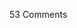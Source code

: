 <span class="commentheader">53 Comments</span>

<!--


<div class="commentdivider">
<span class="commentauthorbox">Posted by <a href="mailto&#58;Lauren&#64;Balthrop&#46;com">bama</a></span>
<span class="commentdatebox">Thursday, November  4, 2004</span>
<span class="commenttimebox">11:20 PM</span>
</div>
<div class="commentbody">what a crying shame.</div>
<div class="commentdivider">
<span class="commentauthorbox">Posted by John F.</span>
<span class="commentdatebox">Thursday, November  4, 2004</span>
<span class="commenttimebox">11:21 PM</span>
</div>
<div class="commentbody">These brave men and women were all volunteers who died for something�in which�they believed.��Using the term�”losers” anywhere around the names of these brave�soldiers, sailors, marines and airmen�is a�disgrace.� These�men and women fought�and died for not only what�our country requested but for each other.� They did not go to war�and die for George W. Bush, they fought and died for each other.��It is a disgrace to�use the�names of these brave men and�women�for immature political rhetoric.���</div>
<div class="commentdivider">
<span class="commentauthorbox">Posted by Pascal</span>
<span class="commentdatebox">Thursday, November  4, 2004</span>
<span class="commenttimebox">11:23 PM</span>
</div>
<div class="commentbody">i’m sorry, john. i in no way meant to imply that these soldiers are ‘losers’ in a pejorative sense. i was speaking in regard to the winning or losing of an election in which they had no voice.

i have read accounts of MANY MANY soldiers from iraq who have come home to speak out against what is happening there. If you wish to read some of those accounts, i can point you at <a href="http://optruth.org">http://optruth.org</a> as one example.

you may claim i’m using the names of these soldiers as a political tool; i believe that in fact it is this administration that has used their lives as political tools. i am merely pointing that out. out of respect for their lives and in hopes of saving the lives of the soldiers who are still in iraq, i respectfully decline to remove the entry. </div>

<div class="commentdivider">
<span class="commentauthorbox">Posted by <a href="mailto&#58;Lauren&#64;Balthrop&#46;com">bama</a></span>
<span class="commentdatebox">Thursday, November  4, 2004</span>
<span class="commenttimebox">11:25 PM</span>
</div>
<div class="commentbody">and what about the 14,000 people and more in Iraq that have died because of us.</div>
<div class="commentdivider">
<span class="commentauthorbox">Posted by <a href="http://www.pascal.com/cgi-bin/mt/mt-comments.cgi?__mode=red&id=809">delia</a></span>
<span class="commentdatebox">Friday, November  5, 2004</span>
<span class="commenttimebox">11:53 AM</span>
</div>
<div class="commentbody">Ironic, and sad. These are just the people whose perspective and efforts should’ve warranted them a voice in what was happening to them, and which way this country will go in the next four years. Too bad we can’t get Sylvia Brown to channel their voices from beyond the grave. I think we’d hear a lot of yelling.</div>
<div class="commentdivider">
<span class="commentauthorbox">Posted by proud veteran </span>
<span class="commentdatebox">Wednesday, November 10, 2004</span>
<span class="commenttimebox">11:53 AM</span>
</div>
<div class="commentbody">I agree with John F. and I would like to add that if these brave men and women had been able to vote they would have most likely voted overwhelmingly republican, as is traditonally the case with military personnel. Probably why Gore did his best to block overseas military ballots in Florida, while at the same time he wanted heavily populated democrat areas in Florida counted multiple times. Even to have ballots that had not been punched through to be judged how the person wanted to vote. That’s the clearest example of hypocrisy I’ve ever seen.</div>
<div class="commentdivider">
<span class="commentauthorbox">Posted by vandertulip</span>
<span class="commentdatebox">Friday, November 12, 2004</span>
<span class="commenttimebox"> 1:48 PM</span>
</div>
<div class="commentbody">Proud to say that my brother-in-law, Josiah Vandertulip, cast his absentee ballot for Bush prior to his death. We are so proud of him and are honored by his sacrifice. He died doing what he believed in. He died so that you may remain free.</div>
<div class="commentdivider">
<span class="commentauthorbox">Posted by <a href="mailto&#58;cknapp&#64;u&#46;washington&#46;edu">Chester</a></span>
<span class="commentdatebox">Wednesday, November 17, 2004</span>
<span class="commenttimebox"> 9:36 PM</span>
</div>
<div class="commentbody">Sorry Vandertulip - I’d still be free, even if your brother in law hadn’t died in Iraq.  I believe I’d still be as free as I am now, even if none of those listed had died.

In fact, we’d all be alot more free if none of these fine young men had died:

“Naturally, the common people dont want war, but after all, it is the leaders of a country who determine policy, and it is always a simple matter to drag people along whether it is a democracy, or fascist dictatorship, or a parlament, or communist dictatorship. Voice or no voice, the people can always be brought to the bidding of the leaders. This is easy. All you have to do is tell them they are being attacked, and denounce the pacifists for lack of patriotism and exposing the country to danger. It works the same in every country.”

–Hermann Goering. Hitler’s Reich-Marshall, quoted at the Nuremberg Trials.

Our brave young men ARE dying in VAIN at best, and are dying as a tool to take away our freedmons at worst. Failure to see that, even as a possiblity, gaurantees that many young men will continue to die in vain, and with each death we fall further into submission.

If these men are to risk their lives, and some of them are to die, we owe them the vigilance to ensure (and i mean be damn sure) that their deaths are not in vain.

“Those who give up liberty for the sake of security deserve neither liberty nor security.” –Ben Franklin.</div>

<div class="commentdivider">
<span class="commentauthorbox">Posted by B Beard</span>
<span class="commentdatebox">Friday, December 31, 2004</span>
<span class="commenttimebox"> 6:39 PM</span>
</div>
<div class="commentbody">Please remove my son’s name from your list: Spc Bradley S Beard was not a loser and in fact voted in the 2004 election.  His absentee ballot was received and was counted.  Thank you, Brad’s mom</div>
<div class="commentdivider">
<span class="commentauthorbox">Posted by <a href="mailto&#58;camotim&#64;pacbell&#46;net">Timothy-Allen Albertson</a></span>
<span class="commentdatebox">Wednesday, February  2, 2005</span>
<span class="commenttimebox"> 6:04 AM</span>
</div>
<div class="commentbody">THE BLOOD OF OVER A THOUSAND AMERICANS MURDERED BY RAGHEADS IS ON THE HANDS OF DOMESTIC RAGHEADS LIKE BAMA, PASCAL, DELIA

AND CHESTER AND IT CRIES OUT FROM HEAVEN FOR VENGEANCE. COME CALL ONE OF THESE BRAVE AND HONORABLE MEN AND WOMEN A LOOSER, COMPARE THEM TO A NAZI OR SAY THAT THEY DIED IN VAIN TO MY FACE AND, AT BEST, YOU WILL BE DRINKING YOUR MEALS THROUGH A STRAW FOR MANY MONTHS TO COME.

AND AS FAR AS BAMA’S CONCERN ABOUT ENEMY DEATH A SINGLE CENTCOM MWD HAS MORE HUMAN VALUE THAN ALL ENEMY DEAD. I DONT CARE HOW MANY IRAQIS DIE IF IT SAVES A SINGLE AMERICAN HUMAN OF CANINE LIFE. I WOULD HELP A SLIGHTLY INJURED CENTCOM MED BEFORE I WOULD HELP A DYING IRAQI INFANT.

AND IF YOU DONT LIKE THAT BAMA GET THE FUCK OUT OF THE US BECAUSE YOU ARE NOTHING BUT A ISLAMIC PIG SHIT RAGHEAD TRAITOR WHO SHOULD BE SWINGING AT THE END OF A ROPE FOR MURDER AND TREASON.</div>

<div class="commentdivider">
<span class="commentauthorbox">Posted by an anonymous coward</span>
<span class="commentdatebox">Sunday, February 27, 2005</span>
<span class="commenttimebox"> 1:12 AM</span>
</div>
<div class="commentbody">i am josiah vandertulip’s dad, and he did vote , he wasn’t a loser, and idiots like you didn’t get your freedoms from whining like little girls. the freedoms that we all treasure , were earned by the blood of soldiers in all previous conflicts. perhaps, the next time there is the threat of war , or we are attacked again, like on 9-11, you can go and protest in front of them until they give up. i’m sure that will be effective. robert vandertulip</div>
<div class="commentdivider">
<span class="commentauthorbox">Posted by <a href="mailto&#58;eureka1424&#64;aol&#46;com">Erica Fabrizio</a></span>
<span class="commentdatebox">Wednesday, March  2, 2005</span>
<span class="commenttimebox">12:14 PM</span>
</div>
<div class="commentbody">I am ok with everyone having his or her own opinions on this war but could you please take my cousins name  off your list Sgt. Foster L. Harrington as a sign of respect please so that we the family can grief without people like you calling him a loser, or that he died in vain. My heart hurts enough as is…Erica Fabrizio</div>
<div class="commentdivider">
<span class="commentauthorbox">Posted by Angela</span>
<span class="commentdatebox">Sunday, May  8, 2005</span>
<span class="commenttimebox"> 6:44 PM</span>
</div>
<div class="commentbody">Regardless of your opinion of war or who you wanted to win the presidential election, these men and women were killed while honoring YOU! Until you have personally lost someone you love for this cause, tread EXTREMELY lightly of how you define them. A loser is someone who amounts to nothing. A loser speaks without knowing the facts. Josiah Vandertulip DID vote. Josiah Vandertulip, and every other name on that list, did more for YOU and me than you can hope to accomplish in your entire life.</div>
<div class="commentdivider">
<span class="commentauthorbox">Posted by Angela</span>
<span class="commentdatebox">Sunday, May  8, 2005</span>
<span class="commenttimebox"> 6:55 PM</span>
</div>
<div class="commentbody">I’ve just been informed that yet another name on your list voted.  Manuel Ceniceros.</div>
<div class="commentdivider">
<span class="commentauthorbox">Posted by Justin </span>
<span class="commentdatebox">Sunday, May  8, 2005</span>
<span class="commenttimebox"> 7:12 PM</span>
</div>
<div class="commentbody">I am a United States Marine that is currently stationed in Iraq. The men and women on this list are heros. They have given their lives for you and every other american. I have lost 3 personal friends right here in Fallujah, Iraq. And I know for a fact that all of them voted on the recent election. I think we all know who the real loser is. And I can assure you that every service member would love to be at home with their families right now. But not all of them will ever have that privilege again. But they have made sure that you will have that privilege. </div>
<div class="commentdivider">
<span class="commentauthorbox">Posted by <a href="mailto&#58;armandospg&#64;yahoo&#46;com">Armando Jimenez</a></span>
<span class="commentdatebox">Friday, May 13, 2005</span>
<span class="commenttimebox"> 5:34 PM</span>
</div>
<div class="commentbody">I dont agree with YOU, using the word LOSERS, Where is your respect for the fallen soldiers, did you ever bother to contact each and every family member of the fallen SOLDIERS.  We never got a call from you, so were do you get off useing my Uncle’s name 1st Lt. Oscar Jimenez.  He died in action on Sunday, April 11, 2004 in Provence,Iraq.  His a Marine and he loved been a Marine. Thanks to all does BRAVE Military Men & Woman, you get to sleep at home with your family, you get to print B.S on this web site, So for you to say that they died in Vain and that their Losers aint right, Just remember before you go to bed that all those BRAVE Men & Woman serving OUR Country with no complaints and doing their jobs as their told are the one’s with the BIG BALLS, and Thanks to Our Brave Ones, you get to write BS on this web site… and you you say you have respect for the Fallen! where is it, becuase i dont see it or hear it…

Armando Jimenez Jr. </div>

<div class="commentdivider">
<span class="commentauthorbox">Posted by <a href="mailto&#58;luluspg&#64;yahoo&#46;com">Lourdes Preciado</a></span>
<span class="commentdatebox">Friday, May 13, 2005</span>
<span class="commenttimebox"> 6:26 PM</span>
</div>
<div class="commentbody">I Disagree with you, for you to say that they are Loser and that died in Vain Is WRONG and DISRECPECTFUL.  Did you know any of the Fallen Soldiers for you to say that..THEY JOINED THE MILITARY TO SERVE AND PROTECT THEIR COUNTRY AT ANY COST… so Children and People like us, Yeah Like you to, can walk safely on the street without having to duck any Bombs or Bullets from Hostile Fire.  1st LT. OSCAR JIMENEZ, was a good Marine Soldier, Husband, Father, Son, Brother, Uncle, Cousine and a FRIEND.  He died on Sunday, April 11, 2004 under Hostile Fire from the Enemy in Prvence, Iraq. He saved lives that day…So were do you get the Losers and Vain from.

Lourde Preciado</div>

<div class="commentdivider">
<span class="commentauthorbox">Posted by Lisa Zimmer</span>
<span class="commentdatebox">Sunday, May 22, 2005</span>
<span class="commenttimebox"> 5:21 PM</span>
</div>
<div class="commentbody">Please remove Pfc. Nicholaus Zimmer from your list I do not appreciate him being used in your political agenda.  These were brave young people doing their jobs and deserve better than to be called losers.  Regadless of how any of them would have voted they are to be honored not used.

Nicks Mom</div>

<div class="commentdivider">
<span class="commentauthorbox">Posted by <a href="mailto&#58;gotya&#64;pacbell&#46;net"></a></span>
<span class="commentdatebox">Tuesday, June  7, 2005</span>
<span class="commenttimebox"> 2:17 AM</span>
</div>
<div class="commentbody">Timmy’s address is:

Timothy Allen Albertson

3309 Harrison Street, Apartment No. 5

Oakland, CA 94611-5469</div>

<div class="commentdivider">
<span class="commentauthorbox">Posted by <a href="mailto&#58;orlandosl&#64;aol&#46;com">Sherry Orlando</a></span>
<span class="commentdatebox">Friday, August  5, 2005</span>
<span class="commenttimebox">11:22 PM</span>
</div>
<div class="commentbody">Please do not use my husband, LTC Kim Orlando’s name for your political agenda. Kim was killed in Karbala, Iraq on October 16, 2003.   You do not know him, you do not know what he stood for and you certainly do not, nor do you have any invitation to second guess who he would have voted for.  He is not, nor has he ever been, a loser in anything.

</div>
<div class="commentdivider">
<span class="commentauthorbox">Posted by <a href="mailto&#58;yesharah&#64;hotmail&#46;com">Rachel Orlando</a></span>
<span class="commentdatebox">Monday, August 22, 2005</span>
<span class="commenttimebox"> 1:41 PM</span>
</div>
<div class="commentbody">I second Sherry’s post.  Please immediately remove my brother-in-law’s name (Kim S. Orlando) from your childish and offensive list.</div>
<div class="commentdivider">
<span class="commentauthorbox">Posted by teri knott</span>
<span class="commentdatebox">Wednesday, October 19, 2005</span>
<span class="commenttimebox">12:23 AM</span>
</div>
<div class="commentbody">Please remove Eric’s name also.  No way was he ever a loser.  Apparently you have not talked to the same soldiers that I have.  Eric was extremely proud of what he was doing over there.  You need to study your history books and find out how the USA became the great place that it is.  The Iraqi people hope to get to be a great place also some day.  It doesn’t happen overnight.  I for one do not want Eric’s and all the others ultimate sacrifice to be for nothing.   </div>
<div class="commentdivider">
<span class="commentauthorbox">Posted by <a href="mailto&#58;suz1120&#64;aol&#46;com">Susanne Sullivan</a></span>
<span class="commentdatebox">Saturday, October 22, 2005</span>
<span class="commenttimebox"> 7:49 AM</span>
</div>
<div class="commentbody">Please remove my son’s name from your list.  He is LCPL Vincent M. Sullivan.  He was proud to be a Marine.  His convictions and beliefs differed vastly from yours.  He believed that what he was doing is Iraq was important and necessary.  And he had the courage of his convictions.  To parapharase, Courage is not the absence of fear but the belief that there is something more important than fear. This is how my son lived and how he died.  To call him a loser in any sense of the word is disrespectful. </div>
<div class="commentdivider">
<span class="commentauthorbox">Posted by Jessica Ritterbusch</span>
<span class="commentdatebox">Sunday, January 22, 2006</span>
<span class="commenttimebox"> 2:29 PM</span>
</div>
<div class="commentbody">I strongly agree with all those who are apposed to your list of ‘LOSERS.’ my little brother Carl F. Curran II, SPC USANG, whom was awarded the rank of SGT post humously along with many other awards. was not a loser. he was a proud young man who fought for what he believed was right. he has done that his whole life, enjoyed making people smile when something went bad… an example when Sept 11 happened.. he went into work wearing different goofy hats just to cheer people up… a santa hat, goofy’s hat with ears… whatever jsut to bring the morale back up.

even though he was unable to vote in that election does not give you the right to say that he was a loser among the rest who are not losers, those who have laid their lives down just so that we can remain free!!! and if your dubbing this list as loser’s to voting then you might as well look at all of our fellow veteran’s who have lost their lives in either wars (the great war, WWII, vietnam, korea… etc..) or just old age, you are dubbing them as losers as well. WHICH NONE OF THEM ARE!!! THEY ARE HEROS IN THEIR OWN RESPECTS!!! now i come from a line of military and i proudly serve!!! and i PROUDLY salute fallen comrades despite what branch they are in. marines, army, air force, navy, and coast guard!!! no matter waht we are in it together!!! and together we shall stand united against those who are against us!!! fair winds and flowing seas, until we see each other again!

sincerely

jessica Ritterbusch PC3, USN</div>

<div class="commentdivider">
<span class="commentauthorbox">Posted by <a href="mailto&#58;leonard_wahl&#64;hotmail&#46;com">leonard wahl</a></span>
<span class="commentdatebox">Thursday, May 11, 2006</span>
<span class="commenttimebox">12:08 AM</span>
</div>
<div class="commentbody">Soldier’s are the very one’s protecting your rights, freedoms and liberities / so you can express your views. Soldier’s do not lose his or her vote while in the military. Aan soldiers never want to go to war. Not one wants to wound and or kill another, nor to be wounded and or to be killed. So stop blaming the soldier for going yo war, and everything that happens in a war! you really have no one else to blame/  Sorry&lt; i was wrong you really do! Yourrself for starters and the American people for voting those into office.  These are the very people that sent our soldier’s to war.  So if you have a problem with the war. Then blame those youu elected. An stop with pinning the war on President George Bush. Congress and Senators voted to go to war.  Only several did not.  For all those that did, still you have to blame yourselve as an American.  If you truely, believe this war is wrong. An for those that voted to approve this war now changing his or her mind now. Hey, it’s election year and all he or she is really worried about is not being in Washington DC. So lets blame the President for misleading me.  No one mislead anyone. You have an education and you read all the paperwork needed to allow you to vote as you had wanted. Basically, those in Washington dc elected by the people do not care! My son didn’t died in avain! nor will I allow you or anyone to attempt to do that to him and all those he served so proudly with. </div>
<div class="commentdivider">
<span class="commentauthorbox">Posted by <a href="mailto&#58;MMetzcher&#64;yahoo&#46;com">Mandy</a></span>
<span class="commentdatebox">Thursday, June 22, 2006</span>
<span class="commenttimebox"> 9:52 AM</span>
</div>
<div class="commentbody">Lance Corporal Scott E. Dougherty of the USMC was on this list. He was my hero and my best friend. He was a strong & brave man who had a great love for his country. He was not a loser, he served proudly for the Marines. Scott did not die a loser, he died a hero for something he believed in, and that was your freedom.</div>
<div class="commentdivider">
<span class="commentauthorbox">Posted by <a href="mailto&#58;Tauntee58&#64;aol&#46;com">Michele Guidry</a></span>
<span class="commentdatebox">Saturday, October 28, 2006</span>
<span class="commenttimebox"> 9:54 AM</span>
</div>
<div class="commentbody">I strongly oppose the use of my nephew’s name to further your disgusting views.  Please remove PFC. David Paul Burridge.  He died an honorable young and belived that he was there for a purpose.  To keep you and others safe.  But jackasses like you have have failed to realize that World War I and World War II again kept us from having to fight here on our own soil.  Until the Americans have to fight that fight here at home we should be ever so thankful for our young men and women keeping our home land safe.  Even for idots like yourself.  Remember when you put your head down on your pillow at night.  He was the one guarding your rights and died for the same.

So may you go straight to hell.</div>

<div class="commentdivider">
<span class="commentauthorbox">Posted by <a href="mailto&#58;yvetteburridge&#64;cox&#46;net">Yvette Burridge</a></span>
<span class="commentdatebox">Saturday, October 28, 2006</span>
<span class="commenttimebox">11:16 AM</span>
</div>
<div class="commentbody">Dear Sir,

I am the mother of PFC David P. Burridge. My son died on Sept 6, 2004 along side of 6 fellow Marine Brothers and 3 Iraq’s in training. 5 Marines survived that blast.

None of these men were losers in this election nor were they losers in any other fashion.

HOW DARE YOU!!!!!!!!

WHAT KIND OF PERSON ARE YOU!!!!!!!

I’ve read all that is printed on your diary. I read that people are asking and requesting the removaL of their LOVED ONE’S NAME from your list of losers, yet you do not remove them.

I personally am demanding the removal of my son’s name from your list as of today Octover 28, 2006.

I’ve gotten one Bill past here in Louisiana to stop idoits like you and others from using our Loved One’s names ans pictures for any use, policial or other wise. I’m now working on it in Congress. This would not allow people like you to slander, misuse, stc. the use of these wonderful loving soles names.

I for one did not get a call from you or any one else to see if you could use my son’s name. I could tell you now, I would not have given you permission.

I agree with everything my sister Michele Guidry had to say and I believe you sir have over stepped your boundries.

All of our brave military has had your back, why can’t you choose to have theirs.

Not in the political ring, just theirs.

Don’t associate their names with anything else accept honor, pride and a job well done when by the way you are safe and so is your family. For all of them that served, serving now or has passed on, made that possible.

I will be checking to see if my son’s name as well as others that have request the removal of their loved one’s name be removed. Has been removed.

Till them, sir - like my sister said,

GO STRAIGHT TO HELL

Yvette Burridge

PMM of PFC David P. Burridge

My Angel in Heaven

9/13/84 - 9/06/04</div>

<div class="commentdivider">
<span class="commentauthorbox">Posted by <a href="mailto&#58;GottaLoveMe18&#64;cox&#46;net">Brittany</a></span>
<span class="commentdatebox">Saturday, October 28, 2006</span>
<span class="commenttimebox">11:51 AM</span>
</div>
<div class="commentbody">Hello my name is Brittany Burridge im am the sister of PfC David Burrige’s  I have a question for you…Have you lost your damn mind? These men and woman faught for your damn freedom and your going to slang their names like this. You are the real loser in this sistion.I also want you to remove my brothers name from this list asap. This is not a joke. I understand that you have no common since and that you  are only concerned about yourself, but their are other people in the world that you should have respect for. Fix this now. And lke my mother and aunt said. You inconsiderate Bastard!!!!!!!!!!!!!!!!! Go to hell….. </div>
<div class="commentdivider">
<span class="commentauthorbox">Posted by <a href="mailto&#58;joshtackett&#64;comcast&#46;net">josh tackett</a></span>
<span class="commentdatebox">Tuesday, December  5, 2006</span>
<span class="commenttimebox"> 5:39 PM</span>
</div>
<div class="commentbody">my cousin patrick adle died proud and made the whole adle family and his friends proud and i speek for the rest of the brave young men and women when i say this if i ever met you i would gladly spend the rest of my life in prison by taken your life and i promise i would make you suffer</div>
<div class="commentdivider">
<span class="commentauthorbox">Posted by <a href="mailto&#58;zayroque&#64;freedomsonme&#46;com">Jose Roque</a></span>
<span class="commentdatebox">Monday, January 22, 2007</span>
<span class="commenttimebox">10:25 PM</span>
</div>
<div class="commentbody">I am a combat Vet, (Paratrooper)I was in OIF 1 and I would like to share WWW.FreedomsOnMe.com with all of you so that we can Honor as many of our brothers and Sisters in arms as possable. America has forgotten its love for its Military and My Partners and I Started this Company to Restore it, So Please Tell your friends and your family Beacause Sacrifice Should Be Remembered.</div>
<div class="commentdivider">
<span class="commentauthorbox">Posted by <a href="mailto&#58;jeni&#46;roarick&#64;gmail&#46;com">Jeni Roarick</a></span>
<span class="commentdatebox">Tuesday, February 27, 2007</span>
<span class="commenttimebox">12:38 PM</span>
</div>
<div class="commentbody">Take me late husbands name off your list. Sgt Richard Burdick.

</div>
<div class="commentdivider">
<span class="commentauthorbox">Posted by <a href="http://www.pascal.com/cgi-bin/mt/mt-comments.cgi?__mode=red&id=1060">Andie</a></span>
<span class="commentdatebox">Tuesday, February 27, 2007</span>
<span class="commenttimebox"> 1:29 PM</span>
</div>
<div class="commentbody">How dare you, dude.  How dare you use these hero’s names to boost your own political agenda.  Jeni Roarick (wife of late Sgt Burdick) is a dear friend of mine.  He died for your life…and now you think that somehow entitles you to speak on his behalf?  Grow up.  This is the most self-serving pile of garbage I have EVER read.</div>
<div class="commentdivider">
<span class="commentauthorbox">Posted by <a href="mailto&#58;CrMorgan05&#64;gmail&#46;com">Courtney</a></span>
<span class="commentdatebox">Tuesday, February 27, 2007</span>
<span class="commenttimebox"> 1:53 PM</span>
</div>
<div class="commentbody">How sickening are you? What type of an agenda must someone have to post something like this in their journal for the world to see. I demand you also take my friend’s late husband (Sgt. Richard Burdick) off of this list. You have no right to assume or imply that these brave men and women died for anything other than their belief and faith in their country! You are a disgusting person, and I hope you feel and see that everytime you look in the mirror. What a shame that we have lost so many great people to causes that defend your rights in this country. Maybe you should think about that.</div>
<div class="commentdivider">
<span class="commentauthorbox">Posted by Proud Navy Wife</span>
<span class="commentdatebox">Tuesday, February 27, 2007</span>
<span class="commenttimebox"> 2:34 PM</span>
</div>
<div class="commentbody">this is so sad and sick.  our men fight and die for your right to say horrible things about them! try going through what we do every day!! its hell on earth for our men AS WELL as us. you make me sick!!!</div>
<div class="commentdivider">
<span class="commentauthorbox">Posted by Ashley</span>
<span class="commentdatebox">Tuesday, February 27, 2007</span>
<span class="commenttimebox"> 3:18 PM</span>
</div>
<div class="commentbody">I just want you to know that each and every one of them died to give you the freedom to post that on the internet today. I swelled with pride when I read each and every  one of those names. Not because of you’re “loser” remark, but knowing that my HUSBAND has also fought amongst the toughest of tough, so that you may speak freely. Remember this as you ridcule each and every respected soldier. </div>
<div class="commentdivider">
<span class="commentauthorbox">Posted by <a href="http://www.pascal.com/cgi-bin/mt/mt-comments.cgi?__mode=red&id=1064">Pascal</a></span>
<span class="commentdatebox">Tuesday, February 27, 2007</span>
<span class="commenttimebox"> 3:38 PM</span>
</div>
<div class="commentbody">I am not ridiculing these soldiers. They are brave and they died in service of their country. But this war was built on lies and no more of our soldiers should have to die for this mistake.</div>
<div class="commentdivider">
<span class="commentauthorbox">Posted by Miriam Weeden </span>
<span class="commentdatebox">Tuesday, February 27, 2007</span>
<span class="commenttimebox"> 3:49 PM</span>
</div>
<div class="commentbody">this soldiers died for this country and we should be proud of them only the ones that do have soldiers out there in iraq can understand that the rest who dont support our troops can go to hell and should be not call americans .. I love my soldier with all my heart .. </div>
<div class="commentdivider">
<span class="commentauthorbox">Posted by <a href="mailto&#58;jeni&#46;roarick&#64;gmail&#46;com">Jeni Roarick</a></span>
<span class="commentdatebox">Tuesday, February 27, 2007</span>
<span class="commenttimebox"> 3:55 PM</span>
</div>
<div class="commentbody">Then please honor the wishes of these fallen hero’s and remove their names from your list.

Spc Bradley S Beard

Sgt. Foster L. Harrington

LTC Kim Orlando

Manuel Ceniceros.

Pfc. Nicholaus Zimmer

Eric

LCPL Vincent M. Sullivan

Carl F. Curran II, SPC USANG

PFC. David Paul Burridge

patrick

Lance Corporal Scott E. Dougherty of the USMC

1st Lt. Oscar Jimenez.

Staff Sgt. Richard A. Burdick

You have NO right speaking on their behalf and didn’t even bother to contact the families for approval or permission.

I ask you again, remove the names.

Jeniffer Roarick widow to Staff Sgt. Richard A. Burdick</div>

<div class="commentdivider">
<span class="commentauthorbox">Posted by <a href="http://www.pascal.com/cgi-bin/mt/mt-comments.cgi?__mode=red&id=1067">Pascal</a></span>
<span class="commentdatebox">Tuesday, February 27, 2007</span>
<span class="commenttimebox"> 4:33 PM</span>
</div>
<div class="commentbody">I am not speaking on anyone’s behalf. This is simply a list of the names of the soldiers who died in Iraq as of November 4, 2004. I copied the list from CNN’s website. Removing names from this list will not change anything. It will not bring them back. In fact, if this list were to be updated at all, it would be over three times longer.

Jeni, I am sorry for your loss, and for the loss of all those who knew any of the soldiers listed above, or any who have died since this list was posted.</div>

<div class="commentdivider">
<span class="commentauthorbox">Posted by <a href="mailto&#58;audrieruiz&#64;sbcglobal&#46;net">Audrie A. Ruiz</a></span>
<span class="commentdatebox">Tuesday, February 27, 2007</span>
<span class="commenttimebox"> 4:42 PM</span>
</div>
<div class="commentbody">What you are saying is offending many people whom have lost loved ones…and I think that you are no one whom should be mentioning their names in your so called agenda! You have no right what so ever! As a wife of an active duty soldier…these men and women believe they were there for a purpose. And if you are not an armed forces menber or have ever been then you should not be calling out these fallen heroes as losers! You are the loser my friend!</div>
<div class="commentdivider">
<span class="commentauthorbox">Posted by <a href="http://www.pascal.com/cgi-bin/mt/mt-comments.cgi?__mode=red&id=1069">Pascal</a></span>
<span class="commentdatebox">Tuesday, February 27, 2007</span>
<span class="commenttimebox"> 4:49 PM</span>
</div>
<div class="commentbody">My wording was poor, and I’m sorry for that. But I’m not going to change the wording for the sake of posterity. These people are not losers. I was simply expressing a sentiment that it’s a shame that their voices were snuffed out and they were unable to vote. It has been since been pointed out that some of these soldiers voted absentee. So the premise of this post is erroneous in those cases. Nonetheless, for posterity’s sake, I’ve chosen to leave the list as it stands. Again, I’m sorry. I’ll not comment further on the matter.</div>
<div class="commentdivider">
<span class="commentauthorbox">Posted by <a href="mailto&#58;jeni&#46;roarick&#64;gmail&#46;com">Jeni Roarick</a></span>
<span class="commentdatebox">Tuesday, February 27, 2007</span>
<span class="commenttimebox"> 4:50 PM</span>
</div>
<div class="commentbody">Do not patronize me, Pascal. My children and I know FULL well that NOTHING will bring him back.

I am simply asking you to respect the wishes of the families left behind. Specifically, the names I’ve posted. Your refusal shows that you have absolutely NO respect for them or the Fallen.

As for not speaking on anones behalf, I call bullshit.

“Please remove my son�s name from your list: Spc Bradley S Beard was not a loser and in fact voted in the 2004 election. His absentee ballot was received and was counted. Thank you, Brad�s mom”

“Proud to say that my brother-in-law, Josiah Vandertulip, cast his absentee ballot for Bush prior to his death. We are so proud of him and are honored by his sacrifice. He died doing what he believed in. He died so that you may remain free.”

Now, in regards to Staff Sgt. Burdick, He PROUDLY served, fought, & ultimately gave his life for our country. He supported our president and the mission, and is in NO way a “loser”.</div>

<div class="commentdivider">
<span class="commentauthorbox">Posted by <a href="mailto&#58;Tigers_girl79&#64;yahoo&#46;com">Amanda Walker</a></span>
<span class="commentdatebox">Tuesday, February 27, 2007</span>
<span class="commenttimebox"> 4:57 PM</span>
</div>
<div class="commentbody">You should really re-think how you say things… It is VERY disturbing.. My husband is a soldier and if he is and never will be a “LOOSER” </div>
<div class="commentdivider">
<span class="commentauthorbox">Posted by <a href="mailto&#58;tigers_girl79&#64;yahoo&#46;com">Sgt. Walker</a></span>
<span class="commentdatebox">Tuesday, February 27, 2007</span>
<span class="commenttimebox"> 5:01 PM</span>
</div>
<div class="commentbody">You really need to show me something on here were you have the permission to use these soldiers and marines names by them befor death or from their families. It is against the law to use the names of Fallen soldiers without permission from the family or prior death concent. If the families of these soldiers wanted to they could have your Butt in court over it because the military protects those soldiers and their family from “thrill seekers” or “spotlight stealers” such as yourself. I hope that because of the way you have used their names, each and every family that you have names of their fallen on here will nail your butt to the wall for this. Think about it!!</div>
<div class="commentdivider">
<span class="commentauthorbox">Posted by an anonymous coward</span>
<span class="commentdatebox">Tuesday, February 27, 2007</span>
<span class="commenttimebox"> 5:42 PM</span>
</div>
<div class="commentbody">How dare you! These men and women died for YOU. your an unimaginable bastard!</div>
<div class="commentdivider">
<span class="commentauthorbox">Posted by Proud Navy Wife</span>
<span class="commentdatebox">Tuesday, February 27, 2007</span>
<span class="commenttimebox"> 6:59 PM</span>
</div>
<div class="commentbody">if you didnt MEAN it then take this down!!! its disgusting and insutling! You don’t know the feeling the first time you hear the word deployment or the feeling of his hands as it slides out of yours for what could be the last time. You don’t know what that last hug or kiss means and how important that goodbye truly is. YOU DONT KNOW OUR FEAR!!</div>
<div class="commentdivider">
<span class="commentauthorbox">Posted by Proud Navy Fiancee</span>
<span class="commentdatebox">Tuesday, February 27, 2007</span>
<span class="commenttimebox"> 8:03 PM</span>
</div>
<div class="commentbody">How dare you get on here and put down our men and women serving our country! They are out there defending the right for you to even be alive and you’re saying shit like this about them?! You dont know what its like going through a deployment or finding out that your family member or friend is dead because they were brave enought to defend our country! Some of the people on your list are my family and friends. If you didnt mean what you said .. you need to take it off! </div>
<div class="commentdivider">
<span class="commentauthorbox">Posted by Proud Army Wife</span>
<span class="commentdatebox">Tuesday, February 27, 2007</span>
<span class="commenttimebox"> 9:12 PM</span>
</div>
<div class="commentbody">I agree with EVERYONE on here but YOU!! You don’t know our fear, and yet you still have the, for lack of a better word, BALLS to post things like this. YES my soldier went to war, YES fortunatley my soldier came back to me…we are still under that constent fear when that phone rings thats he gonna get called again. I don’t know where you were right to post this list. I get that your not calling the military men and woman losers, but come on do you get your jollies off just by seeing how many people that you can piss off from the time this lame excuse for attention was posted to whenever you feel is right to take it down? Come on guy, if you had any respect for ANY of the fallen heroes of this country or their families, you would show it. You are a POOR POOR excuse for an American. We should pack your shit up, arm you with an AK-47 and ship your ass over there and see how many of our PROUD SERVICE MEN and WOMEN who have read this are willing to turn on you…You are a poor excuse for a man….</div>
<div class="commentdivider">
<span class="commentauthorbox">Posted by WifeOfAHero</span>
<span class="commentdatebox">Wednesday, February 28, 2007</span>
<span class="commenttimebox">12:42 AM</span>
</div>
<div class="commentbody">I wonder if you, yourself, is married.  Or have children.  Can you just put yourself in the shoes of the families sufferring their losses?  This is pouring salt in SOOO many wounds, and it’s sadistic to continue this knowing now how much pain it’s causing.  It’s a hard thing to deal with, the deployments and losses, and something tells me you never have had to considering the lack of sensitivity, and for you to speak about something so devasting in such a personal way, without consideration for the persons closely related is so tactless and so thoughtless.  Just so you can make a statement, it is BEYOND OFFENSIVE!!  I wonder if you know, how many wives, mothers, brothers, cousins, friends you have made cry over a STUPID, MEANINGLESS comment.  I wonder if you noticed that you’re whole ‘purpose of raising awareness’ is doing nothing but bringing pain to the families of the fallen.  Is that what you wanted, because, if not, WHY DON’T YOU REMOVE IT????  You now know the pain you’re causing, yet, you choose to leave it up.  I know you could ‘make the same statement’ without using the names of the fallen, or re-opening wounds for so many grieving families.  These names are sacred to so many people, and your making light of that.  PLEASE STOP!  For the sake of the families.</div>
<div class="commentdivider">
<span class="commentauthorbox">Posted by <a href="http://www.pascal.com/cgi-bin/mt/mt-comments.cgi?__mode=red&id=1078">Andie</a></span>
<span class="commentdatebox">Wednesday, February 28, 2007</span>
<span class="commenttimebox"> 1:50 PM</span>
</div>
<div class="commentbody">Pascal…

As Jeni and Kyle’s (the husband who emailed you) friend of years, I would like to say thank you for removing this blog and for your donation.

You have shown how intelligent and kind you are through those efforts.

Sincerely,

Andie Jacobsen</div>

<div class="commentdivider">
<span class="commentauthorbox">Posted by Jeni Roarick</span>
<span class="commentdatebox">Sunday, March 18, 2007</span>
<span class="commenttimebox"> 9:35 PM</span>
</div>
<div class="commentbody">Pascal,

Thank you.</div>

<div class="commentdivider">
<span class="commentauthorbox">Posted by <a href="mailto&#58;littleangelmeggy&#64;hotmail&#46;com">Megan</a></span>
<span class="commentdatebox">Sunday, April  1, 2007</span>
<span class="commenttimebox"> 2:58 AM</span>
</div>
<div class="commentbody">I was upset to see the name of one of my best friends, cory guerin on here. You shouls really take into consideration how you phrase sentences before you go around posting their names for your political stand point. My BEST FRIEND DIED DOING WHAT HE LOVED…..remember that. Remember these men are laying their lives on the line for this country and what it stands for…freedom and democracy. I truly hope that you will someday show some respect to those who you post on your page and realize their are family and friends of those couragous PROUD of what they did!!!!!</div> -->
